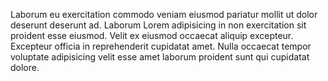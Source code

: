 Laborum eu exercitation commodo veniam eiusmod pariatur mollit ut dolor deserunt deserunt ad. Laborum Lorem adipisicing in non exercitation sit proident esse eiusmod. Velit ex eiusmod occaecat aliquip excepteur. Excepteur officia in reprehenderit cupidatat amet. Nulla occaecat tempor voluptate adipisicing velit esse amet laborum proident sunt qui cupidatat dolore.